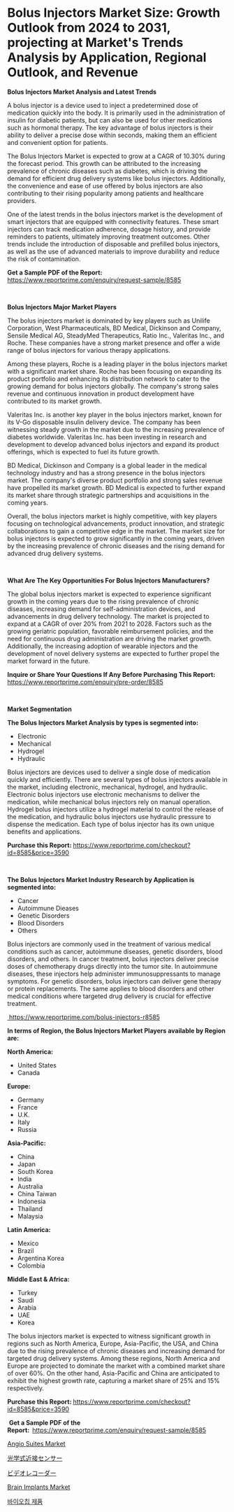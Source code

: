 <p><h1>Bolus Injectors Market Size: Growth Outlook from 2024 to 2031, projecting at Market's Trends Analysis by Application, Regional Outlook, and Revenue</h1></p><p><strong>Bolus Injectors Market Analysis and Latest Trends</strong></p>
<p><p>A bolus injector is a device used to inject a predetermined dose of medication quickly into the body. It is primarily used in the administration of insulin for diabetic patients, but can also be used for other medications such as hormonal therapy. The key advantage of bolus injectors is their ability to deliver a precise dose within seconds, making them an efficient and convenient option for patients.</p><p>The Bolus Injectors Market is expected to grow at a CAGR of 10.30% during the forecast period. This growth can be attributed to the increasing prevalence of chronic diseases such as diabetes, which is driving the demand for efficient drug delivery systems like bolus injectors. Additionally, the convenience and ease of use offered by bolus injectors are also contributing to their rising popularity among patients and healthcare providers.</p><p>One of the latest trends in the bolus injectors market is the development of smart injectors that are equipped with connectivity features. These smart injectors can track medication adherence, dosage history, and provide reminders to patients, ultimately improving treatment outcomes. Other trends include the introduction of disposable and prefilled bolus injectors, as well as the use of advanced materials to improve durability and reduce the risk of contamination.</p></p>
<p><strong>Get a Sample PDF of the Report:&nbsp;</strong> <a href="https://www.reportprime.com/enquiry/request-sample/8585">https://www.reportprime.com/enquiry/request-sample/8585</a></p>
<p>&nbsp;</p>
<p><strong>Bolus Injectors Major Market Players</strong></p>
<p><p>The bolus injectors market is dominated by key players such as Unilife Corporation, West Pharmaceuticals, BD Medical, Dickinson and Company, Sensile Medical AG, SteadyMed Therapeutics, Ratio Inc., Valeritas Inc., and Roche. These companies have a strong market presence and offer a wide range of bolus injectors for various therapy applications.</p><p>Among these players, Roche is a leading player in the bolus injectors market with a significant market share. Roche has been focusing on expanding its product portfolio and enhancing its distribution network to cater to the growing demand for bolus injectors globally. The company's strong sales revenue and continuous innovation in product development have contributed to its market growth.</p><p>Valeritas Inc. is another key player in the bolus injectors market, known for its V-Go disposable insulin delivery device. The company has been witnessing steady growth in the market due to the increasing prevalence of diabetes worldwide. Valeritas Inc. has been investing in research and development to develop advanced bolus injectors and expand its product offerings, which is expected to fuel its future growth.</p><p>BD Medical, Dickinson and Company is a global leader in the medical technology industry and has a strong presence in the bolus injectors market. The company's diverse product portfolio and strong sales revenue have propelled its market growth. BD Medical is expected to further expand its market share through strategic partnerships and acquisitions in the coming years.</p><p>Overall, the bolus injectors market is highly competitive, with key players focusing on technological advancements, product innovation, and strategic collaborations to gain a competitive edge in the market. The market size for bolus injectors is expected to grow significantly in the coming years, driven by the increasing prevalence of chronic diseases and the rising demand for advanced drug delivery systems.</p></p>
<p>&nbsp;</p>
<p><strong>What Are The Key Opportunities For Bolus Injectors Manufacturers?</strong></p>
<p><p>The global bolus injectors market is expected to experience significant growth in the coming years due to the rising prevalence of chronic diseases, increasing demand for self-administration devices, and advancements in drug delivery technology. The market is projected to expand at a CAGR of over 20% from 2021 to 2028. Factors such as the growing geriatric population, favorable reimbursement policies, and the need for continuous drug administration are driving the market growth. Additionally, the increasing adoption of wearable injectors and the development of novel delivery systems are expected to further propel the market forward in the future.</p></p>
<p><strong>Inquire or Share Your Questions If Any Before Purchasing This Report:</strong> <a href="https://www.reportprime.com/enquiry/pre-order/8585">https://www.reportprime.com/enquiry/pre-order/8585</a></p>
<p>&nbsp;</p>
<p><strong>Market Segmentation</strong></p>
<p><strong>The Bolus Injectors Market Analysis by types is segmented into:</strong></p>
<p><ul><li>Electronic</li><li>Mechanical</li><li>Hydrogel</li><li>Hydraulic</li></ul></p>
<p><p>Bolus injectors are devices used to deliver a single dose of medication quickly and efficiently. There are several types of bolus injectors available in the market, including electronic, mechanical, hydrogel, and hydraulic. Electronic bolus injectors use electronic mechanisms to deliver the medication, while mechanical bolus injectors rely on manual operation. Hydrogel bolus injectors utilize a hydrogel material to control the release of the medication, and hydraulic bolus injectors use hydraulic pressure to dispense the medication. Each type of bolus injector has its own unique benefits and applications.</p></p>
<p><strong>Purchase this Report:&nbsp;</strong><a href="https://www.reportprime.com/checkout?id=8585&price=3590">https://www.reportprime.com/checkout?id=8585&price=3590</a></p>
<p>&nbsp;</p>
<p><strong>The Bolus Injectors Market Industry Research by Application is segmented into:</strong></p>
<p><ul><li>Cancer</li><li>Autoimmune Dieases</li><li>Genetic Disorders</li><li>Blood Disorders</li><li>Others</li></ul></p>
<p><p>Bolus injectors are commonly used in the treatment of various medical conditions such as cancer, autoimmune diseases, genetic disorders, blood disorders, and others. In cancer treatment, bolus injectors deliver precise doses of chemotherapy drugs directly into the tumor site. In autoimmune diseases, these injectors help administer immunosuppressants to manage symptoms. For genetic disorders, bolus injectors can deliver gene therapy or protein replacements. The same applies to blood disorders and other medical conditions where targeted drug delivery is crucial for effective treatment.</p></p>
<p><a href="https://www.reportprime.com/bolus-injectors-r8585">&nbsp;https://www.reportprime.com/bolus-injectors-r8585</a></p>
<p><strong>In terms of Region, the Bolus Injectors Market Players available by Region are:</strong></p>
<p>
    <p> <strong> North America: </strong>
        <ul>
            <li>United States</li>
            <li>Canada</li>
        </ul>
        </p> 
    <p> <strong> Europe: </strong>
        <ul>
            <li>Germany</li>
            <li>France</li>
            <li>U.K.</li>
            <li>Italy</li>
            <li>Russia</li>
        </ul>
        </p> 
    <p> <strong> Asia-Pacific: </strong>
        <ul>
            <li>China</li>
            <li>Japan</li>
            <li>South Korea</li>
            <li>India</li>
            <li>Australia</li>
            <li>China Taiwan</li>
            <li>Indonesia</li>
            <li>Thailand</li>
            <li>Malaysia</li>
        </ul>
        </p> 
    <p> <strong> Latin America: </strong>
        <ul>
            <li>Mexico</li>
            <li>Brazil</li>
            <li>Argentina Korea</li>
            <li>Colombia</li>
        </ul>
        </p> 
    <p> <strong> Middle East & Africa: </strong>
        <ul>
            <li>Turkey</li>
            <li>Saudi</li>
            <li>Arabia</li>
            <li>UAE</li>
            <li>Korea</li>
        </ul>
    </p>
    </p>
<p><p>The bolus injectors market is expected to witness significant growth in regions such as North America, Europe, Asia-Pacific, the USA, and China due to the rising prevalence of chronic diseases and increasing demand for targeted drug delivery systems. Among these regions, North America and Europe are projected to dominate the market with a combined market share of over 60%. On the other hand, Asia-Pacific and China are anticipated to exhibit the highest growth rate, capturing a market share of 25% and 15% respectively.</p></p>
<p><strong>Purchase this Report: </strong><a href="https://www.reportprime.com/checkout?id=8585&price=3590">https://www.reportprime.com/checkout?id=8585&price=3590</a></p>
<p>&nbsp;<strong>Get a Sample PDF of the Report:&nbsp;&nbsp;</strong><a href="https://www.reportprime.com/enquiry/request-sample/8585">https://www.reportprime.com/enquiry/request-sample/8585</a></p>
<p><strong></strong></p>
<p><p><a href="https://github.com/lukmanduiky01/Market-Research-Report-List-1/blob/main/angio-suites-market.md">Angio Suites Market</a></p><p><a href="https://github.com/AhmadMann1950/Market-Research-Report-List-1/blob/main/365965870826.md">光学式近接センサー</a></p><p><a href="https://github.com/Alenaieme/Market-Research-Report-List-2/blob/main/711139970810.md">ビデオレコーダー</a></p><p><a href="https://github.com/theanastasiyah/Market-Research-Report-List-1/blob/main/brain-implants-market.md">Brain Implants Market</a></p><p><a href="https://github.com/vanessagrant665567/Market-Research-Report-List-1/blob/main/551074294626.md">바이오칩 제품</a></p></p>